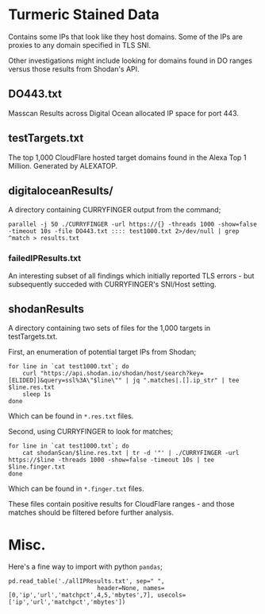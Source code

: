 # Turmeric Stained Data
Contains some IPs that look like they host domains. Some of the IPs are proxies to any domain specified in TLS SNI. 

Other investigations might include looking for domains found in DO ranges versus those results from Shodan's API.

## DO443.txt
Masscan Results across Digital Ocean allocated IP space for port 443.

## testTargets.txt
The top 1,000 CloudFlare hosted target domains found in the Alexa Top 1 Million. Generated by ALEXATOP.

## digitaloceanResults/
A directory containing CURRYFINGER output from the command;
```
parallel -j 50 ./CURRYFINGER -url https://{} -threads 1000 -show=false -timeout 10s -file DO443.txt :::: test1000.txt 2>/dev/null | grep ^match > results.txt
```

### failedIPResults.txt
An interesting subset of all findings which initially reported TLS errors - but subsequently succeded with CURRYFINGER's SNI/Host setting.

## shodanResults
A directory containing two sets of files for the 1,000 targets in testTargets.txt.

First, an enumeration of potential target IPs from Shodan;

```
for line in `cat test1000.txt`; do
    curl "https://api.shodan.io/shodan/host/search?key=[ELIDED]]&query=ssl%3A\"$line\"" | jq ".matches|.[].ip_str" | tee $line.res.txt
    sleep 1s
done
```

Which can be found in `*.res.txt` files.

Second, using CURRYFINGER to look for matches;

```
for line in `cat test1000.txt`; do
	cat shodanScan/$line.res.txt | tr -d '"' | ./CURRYFINGER -url https://$line -threads 1000 -show=false -timeout 10s | tee $line.finger.txt
done
```

Which can be found in `*.finger.txt` files.

These files contain positive results for CloudFlare ranges - and those matches should be filtered before further analysis.

# Misc.

Here's a fine way to import with python `pandas`;

```
pd.read_table('./allIPResults.txt', sep=" ", 
                         header=None, names=[0,'ip','url','matchpct',4,5,'mbytes',7], usecols=['ip','url','matchpct','mbytes'])
```
